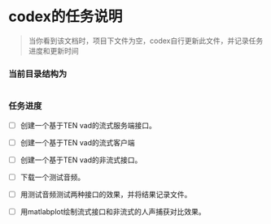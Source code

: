# codex的任务说明

> 当你看到该文档时，项目下文件为空，codex自行更新此文件，并记录任务进度和更新时间

### 当前目录结构为

```

```

### 任务进度

- [ ] 创建一个基于TEN vad的流式服务端接口。
- [ ] 创建一个基于TEN vad的流式客户端
- [ ] 创建一个基于TEN vad的非流式接口。
- [ ] 下载一个测试音频。
- [ ] 用测试音频测试两种接口的效果，并将结果记录文件。
- [ ] 用matlabplot绘制流式接口和非流式的人声捕获对比效果。

